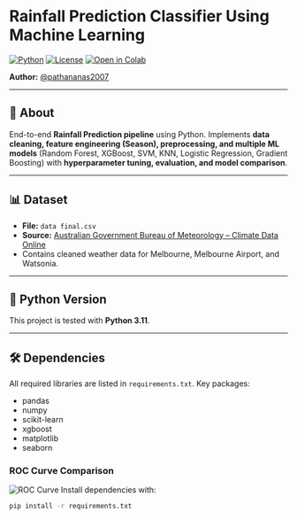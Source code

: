 # Rainfall Prediction Classifier Using Machine Learning

[![Python](https://img.shields.io/badge/python-3.11-blue)](https://www.python.org/)
[![License](https://img.shields.io/badge/license-MIT-green)](LICENSE)
[![Open in Colab](https://colab.research.google.com/assets/colab-badge.svg)](https://colab.research.google.com/github/pathananas2007/Rainfall-Prediction-Classifier-Using-Machine-Learning/blob/main/final%202.ipynb)

**Author:** [@pathananas2007](https://github.com/pathananas2007)

---

## 📄 About
End-to-end **Rainfall Prediction pipeline** using Python. Implements **data cleaning, feature engineering (Season), preprocessing, and multiple ML models** (Random Forest, XGBoost, SVM, KNN, Logistic Regression, Gradient Boosting) with **hyperparameter tuning, evaluation, and model comparison**.

---

## 📊 Dataset
- **File:** `data final.csv`  
- **Source:** [Australian Government Bureau of Meteorology – Climate Data Online](http://www.bom.gov.au/climate/dwo/)  
- Contains cleaned weather data for Melbourne, Melbourne Airport, and Watsonia.

---

## 🐍 Python Version
This project is tested with **Python 3.11**.

---

## 🛠 Dependencies
All required libraries are listed in `requirements.txt`. Key packages:
- pandas
- numpy
- scikit-learn
- xgboost
- matplotlib
- seaborn


### ROC Curve Comparison
![ROC Curve](<img width="1110" height="872" alt="roc_curve" src="https://github.com/user-attachments/assets/1e18e124-2f79-4f86-9549-7e00ab1bd639" />
)
Install dependencies with:

```bash
pip install -r requirements.txt

